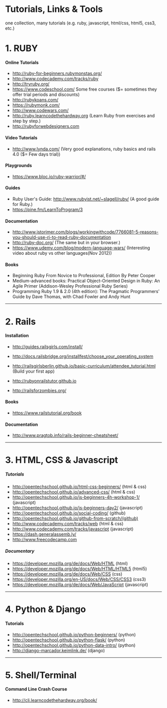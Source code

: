 Tutorials, Links & Tools
=========

one collection, many tutorials (e.g. ruby, javascript, html/css, html5, css3, etc.)


# 1. RUBY

#### Online Tutorials
* http://ruby-for-beginners.rubymonstas.org/
* http://www.codecademy.com/tracks/ruby
* http://tryruby.org/
* https://www.codeschool.com/ Some free courses ($= sometimes they offer trial periods and discounts)
* http://rubykoans.com/
* https://rubymonk.com/
* http://www.codewars.com/
* http://ruby.learncodethehardway.org (Learn Ruby from exercises and step by step.)
* http://rubyforwebdesigners.com


#### Video Tutorials
* http://www.lynda.com/ (Very good explanations, ruby basics and rails 4.0 ($= Few days trial))

#### Playgrounds
* https://www.bloc.io/ruby-warrior/#/

#### Guides 
* Ruby User's Guide: http://www.rubyist.net/~slagell/ruby/ (A good guide for Ruby.)
* https://pine.fm/LearnToProgram/3

#### Documentation
* http://www.jstorimer.com/blogs/workingwithcode/7766081-5-reasons-you-should-use-ri-to-read-ruby-documentation
* http://ruby-doc.org/ (The same but in your browser.)
* https://www.udemy.com/blog/modern-language-wars/ (Interesting video about ruby vs other languages(Nov 2012))

#### Books
* Beginning Ruby From Novice to Professional, Edition By Peter Cooper
* Medium-advanced books: Practical Object-Oriented Design in Ruby: An Agile Primer (Addison-Wesley Professional Ruby Series)
* Programming Ruby 1.9 & 2.0 (4th edition): The Pragmatic Programmers' Guide by Dave Thomas, with Chad Fowler and Andy Hunt

---
# 2. Rails

#### Installation
* http://guides.railsgirls.com/install/
* http://docs.railsbridge.org/installfest/choose_your_operating_system

* http://railsgirlsberlin.github.io/basic-curriculum/attendee_tutorial.html (Build your first app)
* http://rubyonrailstutor.github.io
* http://railsforzombies.org/

#### Books
* https://www.railstutorial.org/book

#### Documentation

* http://www.pragtob.info/rails-beginner-cheatsheet/

---
# 3. HTML, CSS & Javascript

##### Tutorials
* http://opentechschool.github.io/html-css-beginners/ (html & css)
* http://opentechschool.github.io/advanced-css/ (html & css)
* http://opentechschool.github.io/js-beginners-4h-workshop-1/ (javascript)
* http://opentechschool.github.io/js-beginners-day2/ (javascript)
* http://opentechschool.github.io/social-coding/ (github)
* http://opentechschool.github.io/github-from-scratch/(github)
* http://www.codecademy.com/tracks/web (html & css)
* http://www.codecademy.com/tracks/javascript (javascript)
* https://dash.generalassemb.ly/
* http://www.freecodecamp.com

##### Documentary
* https://developer.mozilla.org/de/docs/Web/HTML (html)
* https://developer.mozilla.org/de/docs/Web/HTML/HTML5 (html5)
* https://developer.mozilla.org/de/docs/Web/CSS (css)
* https://developer.mozilla.org/en-US/docs/Web/CSS/CSS3 (css3)
* https://developer.mozilla.org/de/docs/Web/JavaScript (javascript)

---
# 4. Python & Django

#### Tutorials
* http://opentechschool.github.io/python-beginners/ (python)
* http://opentechschool.github.io/python-flask/ (python)
* http://opentechschool.github.io/python-data-intro/ (python)
* http://django-marcador.keimlink.de/ (django)

---
# 5. Shell/Terminal

#### Command Line Crash Course
* http://cli.learncodethehardway.org/book/
